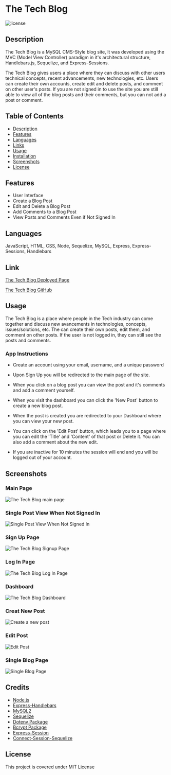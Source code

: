 
# The Tech Blog 
  
![license](https://img.shields.io/badge/License-MIT%20License-blue?style=for-the-badge)

 
## Description
The Tech Blog is a MySQL CMS-Style blog site, It was developed using the MVC (Model View Controller) paradigm in it's architectural structure, Handlebars.js, Sequelize, and Express-Sessions.

The Tech Blog gives users a place where they can discuss with other users technical concepts, recent advancements, new technologies, etc. Users can create their own accounts, create edit and delete posts, and comment on other user's posts. If you are not signed in to use the site you are still able to view all of the blog posts and their comments, but you can not add a post or comment.


## Table of Contents
  
* [Description](#description)
* [Features](#features)
* [Languages](#languages)
* [Links](#link)
* [Usage](#usage)
* [Installation](#installation)
* [Screenshots](#screenshots)
* [License](#license)


## Features
    
- User Interface
- Create a Blog Post
- Edit and Delete a Blog Post
- Add Comments to a Blog Post
- View Posts and Comments Even if Not Signed In

## Languages

JavaScript, HTML, CSS, Node, Sequelize, MySQL, Express, Express-Sessions, Handlebars


## Link 

[The Tech Blog Deployed Page](https://cms-blog-db.herokuapp.com/)

[The Tech Blog GitHub](https://github.com/ericasiegel/cms-blog.git)


## Usage

The Tech Blog is a place where people in the Tech industry can come together and discuss new avancements in technologies, concepts, issues/solutions, etc. The can create their own posts, edit them, and comment on other posts. If the user is not logged in, they can still see the posts and comments.

### App Instructions
    
- Create an account using your email, username, and a unique password
      
- Upon Sign Up you will be redirected to the main page of the site.
      
- When you click on a blog post you can view the post and it's comments and add a comment yourself.
      
- When you visit the dashboard you can click the 'New Post' button to create a new blog post.
      
- When the post is created you are redirected to your Dashboard where you can view your new post. 
      
- You can click on the 'Edit Post' button, which leads you to a page where you can edit the 'Title' and 'Content' of that post or Delete it. You can also add a comment about the new edit.
      
- If you are inactive for 10 minutes the session will end and you will be logged out of your account.

## Screenshots
    
### Main Page
![The Tech Blog main page](./assets/images/main.png)


### Single Post View When Not Signed In
![Single Post View When Not Signed In](./assets/images/notsignedin.png)


### Sign Up Page
![The Tech Blog Signup Page](./assets/images/signup.png)

      
### Log In Page
![The Tech Blog Log In Page](./assets/images/login.png)

      
### Dashboard
![The Tech Blog Dashboard](./assets/images/dashboard.png)

      
### Creat New Post
![Create a new post](./assets/images/newpost.png)

      
### Edit Post
![Edit Post](./assets/images/edit.png)

      
### Single Blog Page
![Single Blog Page](./assets/images/singleblog.png)


## Credits

- [Node.js](https://nodejs.org/en/)
- [Express-Handlebars](https://www.npmjs.com/package/express-handlebars)
- [MySQL2](https://www.npmjs.com/package/mysql2)
- [Sequelize](https://www.npmjs.com/package/sequelize)
- [Dotenv Package](https://www.npmjs.com/package/dotenv)
- [Bcrypt Package](https://www.npmjs.com/package/bcrypt)
- [Express-Session](https://www.npmjs.com/package/express-session)
- [Connect-Session-Sequelize](https://www.npmjs.com/package/connect-session-sequelize)
    

## License

This project is covered under MIT License


